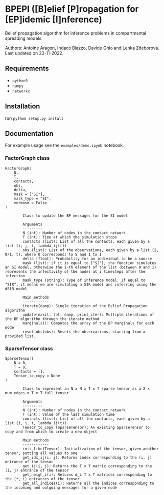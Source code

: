 # BPEPI ([B]elief [P]ropagation for [EP]idemic [I]nference)
  
Belief propagation algorithm for inference problems in compartmental spreading models.

Authors: Antoine Aragon, Indaco Biazzo, Davide Ghio and Lenka Zdeborová. Last updated on 23-11-2022.

## Requirements

- `python3`
- `numpy`
- `networkx`

## Installation

run `python setup.py install`

## Documentation

For example usage see the `examples/demo.ipynb` notebook.

### FactorGraph class

```
FactorGraph(
    N,
    T,
    contacts,
    obs,
    delta,
    mask = ["SI"],
    mask_type = "SI",
    verbose = False
)

        Class to update the BP messages for the SI model

        Arguments
        ---------
        N (int): Number of nodes in the contact network
        T (int): Time at which the simulation stops
        contacts (list): List of all the contacts, each given by a list (i, j, t, lambda_ij(t))
        obs (list): List of the observations, each given by a list (i, 0/1, t), where 0 corresponds to S and 1 to I
        delta (float): Probability for an individual to be a source
        mask (list): if it is equal to ["SI"], the function simulates an SI model, otherwise the i-th element of the list (between 0 and 1) represents the infectivity of the nodes at i timesteps after the infection
        mask_type (string): Type of inference model. If equal to "SIR", it means we are simulating a SIR model and inferring using the dSIR model

        Main methods
        ------------
        iterate(damp): Single iteration of the Belief Propagation algorithm
        update(maxit, tol, damp, print_iter): Multiple iterations of the BP algorithm through the iterate method
        marginals(): Computes the array of the BP marginals for each node
        reset_obs(obs): Resets the observations, starting from a provided list.
```

### SparseTensor class

```
SparseTensor(
    N = 0,
    T = 0,
    contacts = [],
    Tensor_to_copy = None
)

        Class to represent an N x N x T x T sparse tensor as a 2 x num_edges x T x T full tensor

        Arguments
        ---------
        N (int): Number of nodes in the contact network
        T (int): Value of the last simulation time
        contacts (list): List of all the contacts, each given by a list (i, j, t, lambda_ij(t))
        Tensor_to_copy (SparseTensor): An existing SparseTensor to copy and from which to create a new object
        
        Main methods
        ------------
        init_like(Tensor): Initialization of the tensor, given another tensor, putting all values to one
        get_idx_ij(i, j): Returns index corresponding to the (i, j) entrance of the tensor
        get_ij(i, j): Returns the T x T matrix corresponding to the (i, j) entrance of the tensor
        get_neigh_i(i): Returns d_i T x T matrices corresponding to the (*, i) entrances of the tensor
        get_all_indices(i): Returns all the indices corresponding to the incoming and outgoing messages for a given node
```

